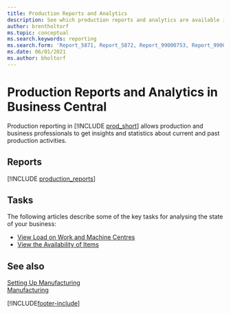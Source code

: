 ```yaml
---
title: Production Reports and Analytics
description: See which production reports and analytics are available in the standard version of Business Central so that you can keep track of your business.
author: brentholtorf
ms.topic: conceptual
ms.search.keywords: reporting
ms.search.form: 'Report_5871, Report_5872, Report_99000753, Report_99000756, Report_99000757, Report_99000758, Report_99000791, Report_99000780, Report_99000783, Report_99000784, Report_99000788, Report_99000767'
ms.date: 06/01/2021
ms.author: bholtorf
---
```

# Production Reports and Analytics in Business Central

Production reporting in [!INCLUDE [prod_short](includes/prod_short.md)] allows production and business professionals to get insights and statistics about current and past production activities.  

## Reports
[!INCLUDE [production_reports](includes/production-reports-include.md)]

## Tasks

The following articles describe some of the key tasks for analysing the state of your business:

* [View Load on Work and Machine Centres](production-how-to-view-the-load-on-work-centers.md)  
* [View the Availability of Items](inventory-how-availability-overview.md)

## See also

[Setting Up Manufacturing](production-configure-production-processes.md)  
[Manufacturing](production-manage-manufacturing.md)  

[!INCLUDE[footer-include](includes/footer-banner.md)]
